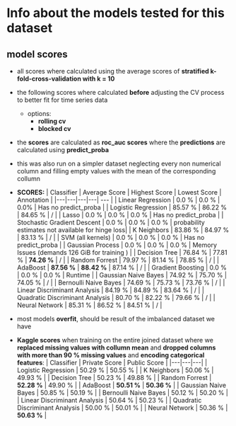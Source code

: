 # Info about the models tested for this dataset

## model scores
- all scores where calculated using the average scores of **stratified k-fold-cross-validation with k = 10**
- the following scores where calculated **before** adjusting the CV process to better fit for time series data
    - options:
        - **rolling cv**
        - **blocked cv**
- the **scores** are calculated as **roc_auc scores** where the **predictions** are calculated using **predict_proba**
- this was also run on a simpler dataset neglecting every non numerical column and filling empty values with the mean of the corresponding collumn
- **SCORES:**
    | Classifier  | Average Score  | Highest Score  | Lowest Score  | Annotation |
    |---|---|---|---| --- |
    | Linear Regression  | 0.0 %  | 0.0 %  | 0.0% | Has no predict_proba |
    | Logistic Regression  | 85.57 %  | 86.22 %  | 84.65 %  | / |
    | Lasso  | 0.0 %  | 0.0 %  | 0.0 %  | Has no predict_proba |
    | Stochastic Gradient Descent | 0.0 % | 0.0 % | 0.0 % | probability estimates not available for hinge loss|
    | K Neighbors | 83.86 % | 84.97 % | 83.13 % | / |
    | SVM (all kernels) | 0.0 % | 0.0 % | 0.0 % | Has no predict_proba |
    | Gaussian Process | 0.0 % | 0.0 % | 0.0 % | Memory Issues (demands 126 GiB for training ) |
    | Decision Tree | 76.84 % | 77.81 % | **74.26 %** | / |
    | Random Forrest | 79.97 % | 81.14 % | 78.85 % | / |
    | AdaBoost | **87.56 %** | **88.42 %** | 87.14 % | / |
    | Gradient Boosting | 0.0 % | 0.0 % | 0.0 % | Runtime |
    | Gaussian Naive Bayes | 74.92 % | 75.70 % | 74.05 % | / |
    | Bernoulli Naive Bayes | 74.69 % | 75.73 % | 73.76 % | / |
    | Linear Discriminant Analysis | 84.19 % | 84.89 % | 83.64 % | / |
    | Quadratic Discriminant Analysis | 80.70 % | 82.22 % | 79.66 % | / |
    | Neural Network | 85.31 % | 86.52 % | 84.51 % | / |

- most models **overfit**, should be result of the imbalanced dataset we have

- **Kaggle scores** when training on the entire joined dataset where we **replaced missing values with collumn mean** and **dropped columns with more than 90 % missing values** and **encoding categorical features**:
    | Classifier  | Private Score  | Public Score |
    |---|---|---|
    | Logistic Regression  | 50.29 %  | 50.55 %  |
    | K Neighbors | 50.06 % | 49.93 % |
    | Decision Tree | 50.23 % | 49.88 % |
    | Random Forrest | **52.28 %** | 49.90 % |
    | AdaBoost | **50.51 %** | **50.36 %** |
    | Gaussian Naive Bayes | 50.85 % | 50.19 % |
    | Bernoulli Naive Bayes | 50.12 % | 50.20 % |
    | Linear Discriminant Analysis | 50.64 % | 50.23 % |
    | Quadratic Discriminant Analysis | 50.00 % | 50.01 % |
    | Neural Network | 50.36 % | **50.63 %** |